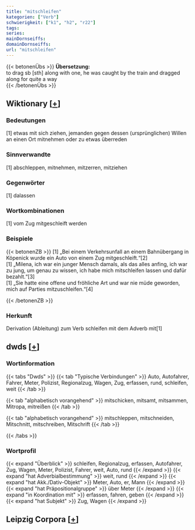 ```yaml
---
title: "mitschleifen"
kategorien: ["Verb"]
schwierigkeit: ["k1", "h2", "r22"]
tags:
series:
mainDornseiffs:
domainDornseiffs:
url: "mitschleifen"
---
```


{{< betonenÜbs >}}
**Übersetzung:**  
to drag sb [sth] along with one, he was caught by the train and dragged along for quite a way  
{{< /betonenÜbs >}}

## Wiktionary [[+](https://de.wiktionary.org/wiki/mitschleifen)]

### Bedeutungen
[1] etwas mit sich ziehen, jemanden gegen dessen (ursprünglichen) Willen an einen Ort mitnehmen oder zu etwas überreden  

### Sinnverwandte
[1] abschleppen, mitnehmen, mitzerren, mitziehen  

### Gegenwörter
[1] dalassen  

### Wortkombinationen
[1] vom Zug mitgeschleift werden  

### Beispiele
{{< betonenZB >}}
[1] „Bei einem Verkehrsunfall an einem Bahnübergang in Köpenick wurde ein Auto von einem Zug mitgeschleift.“[2]  
[1] „Milena, ich war ein junger Mensch damals, als das alles anfing, ich war zu jung, um genau zu wissen, ich habe mich mitschleifen lassen und dafür bezahlt.“[3]  
[1] „Sie hatte eine offene und fröhliche Art und war nie müde geworden, mich auf Parties mitzuschleifen.“[4]  

{{< /betonenZB >}}
### Herkunft
Derivation (Ableitung) zum Verb schleifen mit dem Adverb mit[1]  



## dwds [[+](https://www.dwds.de/wb/mitschleifen)]

### Wortinformation
{{< tabs "Dwds" >}}
{{< tab "Typische Verbindungen" >}}
Auto, Autofahrer, Fahrer, Meter, Polizist, Regionalzug, Wagen, Zug, erfassen, rund, schleifen, weit
{{< /tab >}}

{{< tab "alphabetisch vorangehend" >}}
mitschicken, mitsamt, mitsammen, Mitropa, mitreißen
{{< /tab >}}

{{< tab "alphabetisch vorangehend" >}}
mitschleppen, mitschneiden, Mitschnitt, mitschreiben, Mitschrift
{{< /tab >}}

{{< /tabs >}}

### Wortprofil
{{< expand "Überblick" >}} schleifen, Regionalzug, erfassen, Autofahrer, Zug, Wagen, Meter, Polizist, Fahrer, weit, Auto, rund {{< /expand >}}
{{< expand "hat Adverbialbestimmung" >}} weit, rund {{< /expand >}}
{{< expand "hat Akk./Dativ-Objekt" >}} Meter, Auto, er, Mann {{< /expand >}}
{{< expand "hat Präpositionalgruppe" >}} über Meter {{< /expand >}}
{{< expand "in Koordination mit" >}} erfassen, fahren, geben {{< /expand >}}
{{< expand "hat Subjekt" >}} Zug, Wagen {{< /expand >}}

## Leipzig Corpora [[+](https://corpora.uni-leipzig.de/en/res?word=mitschleifen&corpusId=deu_newscrawl-public_2018)]

